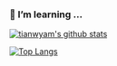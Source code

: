 ### 🌱 I’m learning ...


[![tianwyam's github stats](https://github-readme-stats.vercel.app/api?username=tianwyam&hide=contribs,prs,issues&theme=radical)](https://github.com/tianwyam)

[![Top Langs](https://github-readme-stats.vercel.app/api/top-langs/?username=tianwyam&layout=compact)](https://github.com/tianwyam)
